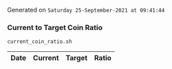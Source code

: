Generated on `Saturday 25-September-2021 at 09:41:44`

### Current to Target Coin Ratio
`current_coin_ratio.sh`

Date|Current|Target|Ratio
---|---|---|---
